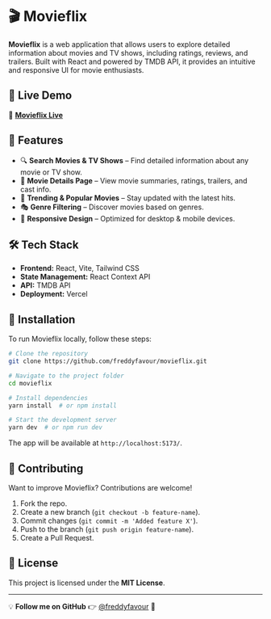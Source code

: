 # 🎬 Movieflix

**Movieflix** is a web application that allows users to explore detailed information about movies and TV shows, including ratings, reviews, and trailers. Built with React and powered by TMDB API, it provides an intuitive and responsive UI for movie enthusiasts.

## 🚀 Live Demo
🔗 **[Movieflix Live](https://thenewmovieflix.vercel.app/)**

## 📌 Features
- 🔍 **Search Movies & TV Shows** – Find detailed information about any movie or TV show.
- 📄 **Movie Details Page** – View movie summaries, ratings, trailers, and cast info.
- 🎥 **Trending & Popular Movies** – Stay updated with the latest hits.
- 🎭 **Genre Filtering** – Discover movies based on genres.
- 📱 **Responsive Design** – Optimized for desktop & mobile devices.

## 🛠️ Tech Stack
- **Frontend:** React, Vite, Tailwind CSS
- **State Management:** React Context API
- **API:** TMDB API
- **Deployment:** Vercel

## 📂 Installation
To run Movieflix locally, follow these steps:

```sh
# Clone the repository
git clone https://github.com/freddyfavour/movieflix.git

# Navigate to the project folder
cd movieflix

# Install dependencies
yarn install  # or npm install

# Start the development server
yarn dev  # or npm run dev
```

The app will be available at `http://localhost:5173/`.

## 🤝 Contributing
Want to improve Movieflix? Contributions are welcome!

1. Fork the repo.
2. Create a new branch (`git checkout -b feature-name`).
3. Commit changes (`git commit -m 'Added feature X'`).
4. Push to the branch (`git push origin feature-name`).
5. Create a Pull Request.

## 📜 License
This project is licensed under the **MIT License**.

---
💡 **Follow me on GitHub** 👉 [@freddyfavour](https://github.com/freddyfavour) 🚀
